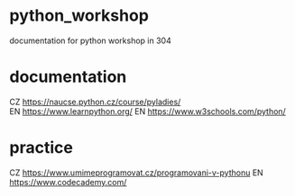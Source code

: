 # python_workshop
documentation for python workshop in 304

# documentation
CZ  https://naucse.python.cz/course/pyladies/  
EN  https://www.learnpython.org/
EN  https://www.w3schools.com/python/

# practice
CZ  https://www.umimeprogramovat.cz/programovani-v-pythonu
EN  https://www.codecademy.com/

